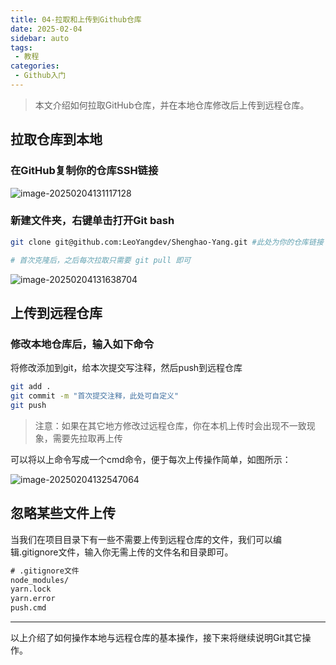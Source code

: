 ```yaml
---
title: 04-拉取和上传到Github仓库
date: 2025-02-04
sidebar: auto
tags:
 - 教程
categories: 
 - Github入门
---
```


> 本文介绍如何拉取GitHub仓库，并在本地仓库修改后上传到远程仓库。

## 拉取仓库到本地

### 在GitHub复制你的仓库SSH链接

![image-20250204131117128](http://cdn.cookcode.xyz/img/blog/image-20250204131117128.png)

### 新建文件夹，右键单击打开Git bash

```bash
git clone git@github.com:LeoYangdev/Shenghao-Yang.git #此处为你的仓库链接

# 首次克隆后，之后每次拉取只需要 git pull 即可
```

![image-20250204131638704](http://cdn.cookcode.xyz/img/blog/image-20250204131638704.png)

## 上传到远程仓库

### 修改本地仓库后，输入如下命令

将修改添加到git，给本次提交写注释，然后push到远程仓库

```bash
git add .
git commit -m "首次提交注释，此处可自定义"
git push
```

> 注意：如果在其它地方修改过远程仓库，你在本机上传时会出现不一致现象，需要先拉取再上传

可以将以上命令写成一个cmd命令，便于每次上传操作简单，如图所示：

![image-20250204132547064](http://cdn.cookcode.xyz/img/blog/image-20250204132547064.png)

## 忽略某些文件上传

当我们在项目目录下有一些不需要上传到远程仓库的文件，我们可以编辑.gitignore文件，输入你无需上传的文件名和目录即可。

```txt
# .gitignore文件
node_modules/
yarn.lock
yarn.error
push.cmd
```

-----

以上介绍了如何操作本地与远程仓库的基本操作，接下来将继续说明Git其它操作。
